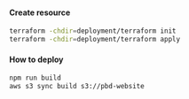 #### Create resource
```bash
terraform -chdir=deployment/terraform init
terraform -chdir=deployment/terraform apply
```

#### How to deploy
```bash
npm run build
aws s3 sync build s3://pbd-website
```
